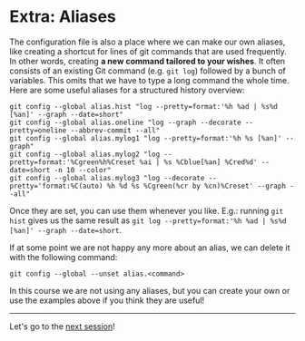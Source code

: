 # Extra: Aliases

The configuration file is also a place where we can make our own aliases, like creating a shortcut for lines of git commands that are used frequently. In other words, creating **a new command tailored to your wishes**. It often consists of an existing Git command (e.g. `git log`) followed by a bunch of variables. This omits that we have to type a long command the whole time. Here are some useful aliases for a structured history overview:

```
git config --global alias.hist "log --pretty=format:'%h %ad | %s%d [%an]' --graph --date=short"
git config --global alias.oneline "log --graph --decorate --pretty=oneline --abbrev-commit --all"
git config --global alias.mylog1 "log --pretty=format:'%h %s [%an]' --graph"
git config --global alias.mylog2 "log --pretty=format:'%Cgreen%h%Creset %ai | %s %Cblue[%an] %Cred%d' --date=short -n 10 --color"
git config --global alias.mylog3 "log --decorate --pretty='format:%C(auto) %h %d %s %Cgreen(%cr by %cn)%Creset' --graph --all"
```
Once they are set, you can use them whenever you like. E.g.: running `git hist` gives us the same result as `git log --pretty=format:'%h %ad | %s%d [%an]' --graph --date=short`. 


If at some point we are not happy any more about an alias, we can delete it with the following command:
```
git config --global --unset alias.<command>
```

In this course we are not using any aliases, but you can create your own or use the examples above if you think they are useful!

---

Let's go to the [next session](https://material.bits.vib.be/topics/git-introduction/tutorials/3_first_commit/tutorial.html)!